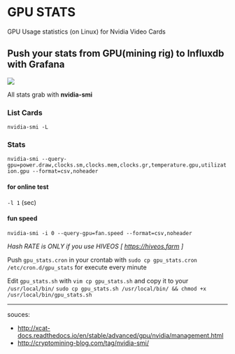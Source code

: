 # GPU STATS
GPU Usage statistics (on Linux) for Nvidia Video Cards
## Push your stats from GPU(mining rig) to Influxdb with Grafana
![](https://i.imgur.com/jfX1980.png)

All stats grab with **nvidia-smi**

### List Cards
`nvidia-smi -L`

### Stats
`nvidia-smi --query- gpu=power.draw,clocks.sm,clocks.mem,clocks.gr,temperature.gpu,utilization.gpu --format=csv,noheader`

#### for online test
`-l 1` (sec)


#### fun speed
`nvidia-smi -i 0 --query-gpu=fan.speed --format=csv,noheader`

_Hash RATE is ONLY if you use HIVEOS [ https://hiveos.farm ]_

Push `gpu_stats.cron` in your crontab with `sudo cp gpu_stats.cron /etc/cron.d/gpu_stats` for execute every minute

Edit `gpu_stats.sh` with `vim cp gpu_stats.sh`
and copy it to your `/usr/local/bin/`
`sudo cp gpu_stats.sh /usr/local/bin/ && chmod +x /usr/local/bin/gpu_stats.sh `


---
souces:
* http://xcat-docs.readthedocs.io/en/stable/advanced/gpu/nvidia/management.html
* http://cryptomining-blog.com/tag/nvidia-smi/
